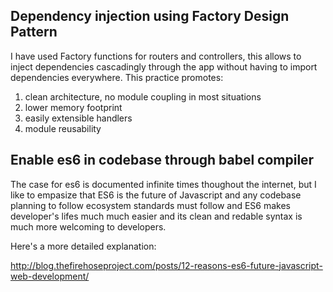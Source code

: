 ## Dependency injection using Factory Design Pattern
I have used Factory functions for routers and controllers, this allows to inject dependencies cascadingly through the app without having to import dependencies everywhere. This practice promotes: 
 1. clean architecture, no module coupling in most situations
 2. lower memory footprint
 3. easily extensible handlers
 4. module reusability


 ## Enable es6 in codebase through babel compiler
 The case for es6 is documented infinite times thoughout the internet, but I like to empasize that ES6 is the future of Javascript and any codebase planning to follow ecosystem standards must follow and ES6 makes developer's lifes much much easier and its clean and redable syntax is much more welcoming to developers.

Here's a more detailed explanation:

http://blog.thefirehoseproject.com/posts/12-reasons-es6-future-javascript-web-development/

